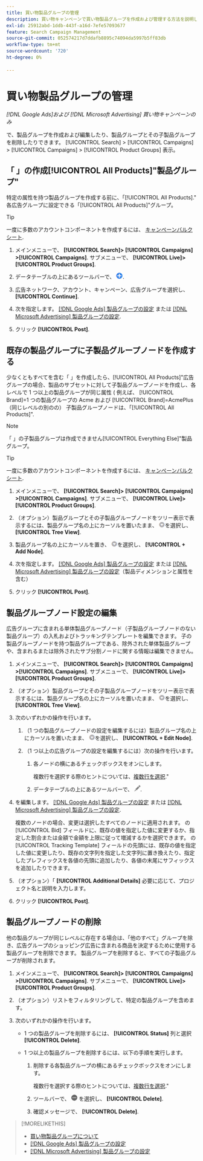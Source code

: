 ```yaml
---
title: 買い物製品グループの管理
description: 買い物キャンペーンで買い物製品グループを作成および管理する方法を説明します。
exl-id: 25912abd-1ddb-443f-a16d-7efe57093677
feature: Search Campaign Management
source-git-commit: 052574217d7ddafb8895c74094da5997b5ff83db
workflow-type: tm+mt
source-wordcount: '720'
ht-degree: 0%

---
```


# 買い物製品グループの管理

*[!DNL Google Ads]および [!DNL Microsoft Advertising] 買い物キャンペーンのみ*

で、製品グループを作成および編集したり、製品グループとその子製品グループを削除したりできます。 [!UICONTROL Search] > [!UICONTROL Campaigns] > [!UICONTROL Campaigns] > [!UICONTROL Product Groups] 表示。

## 「 」の作成[!UICONTROL All Products]&quot;製品グループ&quot;

特定の属性を持つ製品グループを作成する前に、「[!UICONTROL All Products].&quot; 各広告グループに設定できる「[!UICONTROL All Products]&quot;グループ。

>[!TIP]
>
>一度に多数のアカウントコンポーネントを作成するには、 [キャンペーンバルクシート](/help/search-social-commerce/campaign-management/bulksheets/bulksheet-about.md).

1. メインメニューで、 **[!UICONTROL Search]> [!UICONTROL Campaigns] >[!UICONTROL Campaigns]**. サブメニューで、 **[!UICONTROL Live]>[!UICONTROL Product Groups]**.

1. データテーブルの上にあるツールバーで、 ![作成](/help/search-social-commerce/assets/add.png "作成").

1. 広告ネットワーク、アカウント、キャンペーン、広告グループを選択し、 **[!UICONTROL Continue]**.

1. 次を指定します。 [[!DNL Google Ads] 製品グループの設定](product-group-settings-google.md) または [[!DNL Microsoft Advertising] 製品グループの設定](product-group-settings-microsoft.md).

1. クリック **[!UICONTROL Post]**.

## 既存の製品グループに子製品グループノードを作成する

少なくともすべてを含む「 」を作成したら、[!UICONTROL All Products]&quot;広告グループの場合、製品のサブセットに対して子製品グループノードを作成し、各レベルで 1 つ以上の製品グループが同じ属性 ( 例えば、 [!UICONTROL Brand]=1 つの製品グループの Acme および [!UICONTROL Brand]=AcmePlus（同じレベルの別のの） 子製品グループノードは、「[!UICONTROL All Products]&quot;.

>[!NOTE]
>
>「 」の子製品グループは作成できません[!UICONTROL Everything Else]&quot;製品グループ。

>[!TIP]
>
>一度に多数のアカウントコンポーネントを作成するには、 [キャンペーンバルクシート](/help/search-social-commerce/campaign-management/bulksheets/bulksheet-about.md).

1. メインメニューで、 **[!UICONTROL Search]> [!UICONTROL Campaigns] >[!UICONTROL Campaigns]**. サブメニューで、 **[!UICONTROL Live]>[!UICONTROL Product Groups]**.

1. （オプション）製品グループとその子製品グループノードをツリー表示で表示するには、製品グループ名の上にカーソルを置いたまま、 ![メニューアイコン](/help/search-social-commerce/assets/arrow-dropdown-menu.png "メニューアイコン")を選択し、 **[!UICONTROL Tree View]**.

1. 製品グループ名の上にカーソルを置き、 ![矢印ドロップダウンメニュー](/help/search-social-commerce/assets/arrow-dropdown-menu.png "矢印ドロップダウンメニュー")を選択し、 **[!UICONTROL + Add Node]**.

1. 次を指定します。 [[!DNL Google Ads] 製品グループの設定](product-group-settings-google.md) または [[!DNL Microsoft Advertising] 製品グループの設定](product-group-settings-microsoft.md)（製品ディメンションと属性を含む）

1. クリック **[!UICONTROL Post]**.

## 製品グループノード設定の編集

広告グループに含まれる単体製品グループノード（子製品グループノードのない製品グループ）の入札およびトラッキングテンプレートを編集できます。 子の製品グループノードを持つ製品グループである、除外された単体製品グループや、含まれるまたは除外されたサブ分割ノードに関する情報は編集できません。

1. メインメニューで、 **[!UICONTROL Search]> [!UICONTROL Campaigns] >[!UICONTROL Campaigns]**. サブメニューで、 **[!UICONTROL Live]>[!UICONTROL Product Groups]**.

1. （オプション）製品グループとその子製品グループノードをツリー表示で表示するには、製品グループ名の上にカーソルを置いたまま、 ![メニューアイコン](/help/search-social-commerce/assets/arrow-dropdown-menu.png "メニューアイコン")を選択し、 **[!UICONTROL Tree View]**.

1. 次のいずれかの操作を行います。

   1. （1 つの製品グループノードの設定を編集するには）製品グループ名の上にカーソルを置いたまま、 ![メニューアイコン](/help/search-social-commerce/assets/arrow-dropdown-menu.png "メニューアイコン")を選択し、 **[!UICONTROL + Edit Node]**.

   1. （1 つ以上の広告グループの設定を編集するには）次の操作を行います。

      1. 各ノードの横にあるチェックボックスをオンにします。

         複数行を選択する際のヒントについては、[複数行を選択](/help/search-social-commerce/common-tasks/navigation-editing-selection/multiple-rows-select.md).&quot;

      1. データテーブルの上にあるツールバーで、 ![編集](/help/search-social-commerce/assets/edit.png "編集").

1. を編集します。 [[!DNL Google Ads] 製品グループの設定](product-group-settings-google.md) または [[!DNL Microsoft Advertising] 製品グループの設定](product-group-settings-microsoft.md).

   複数のノードの場合、変更は選択したすべてのノードに適用されます。 の [!UICONTROL Bid] フィールドに、既存の値を指定した値に変更するか、指定した割合または金額で金額を上限に従って増減するかを選択できます。 の [!UICONTROL Tracking Template] フィールドの先頭には、既存の値を指定した値に変更したり、既存の文字列を指定した文字列に置き換えたり、指定したプレフィックスを各値の先頭に追加したり、各値の末尾にサフィックスを追加したりできます。

1. （オプション）「 **[!UICONTROL Additional Details]** 必要に応じて、プロジェクト名と説明を入力します。

1. クリック **[!UICONTROL Post]**.

## 製品グループノードの削除

他の製品グループが同じレベルに存在する場合は、「他のすべて」グループを除き、広告グループのショッピング広告に含まれる商品を決定するために使用する製品グループを削除できます。 製品グループを削除すると、すべての子製品グループが削除されます。

1. メインメニューで、 **[!UICONTROL Search]> [!UICONTROL Campaigns] >[!UICONTROL Campaigns]**. サブメニューで、 **[!UICONTROL Live]>[!UICONTROL Product Groups]**.

1. （オプション）リストをフィルタリングして、特定の製品グループを含めます。

1. 次のいずれかの操作を行います。

   * 1 つの製品グループを削除するには、 **[!UICONTROL Status]** 列と選択 **[!UICONTROL Delete]**.

   * 1 つ以上の製品グループを削除するには、以下の手順を実行します。

      1. 削除する各製品グループの横にあるチェックボックスをオンにします。

         複数行を選択する際のヒントについては、[複数行を選択](/help/search-social-commerce/common-tasks/navigation-editing-selection/multiple-rows-select.md).&quot;

      1. ツールバーで、 ![その他](/help/search-social-commerce/assets/more.png "その他") を選択し、 **[!UICONTROL Delete]**.

      1. 確認メッセージで、 **[!UICONTROL Delete]**.

>[!MORELIKETHIS]
>
>* [買い物製品グループについて](product-group-about.md)
>* [[!DNL Google Ads] 製品グループの設定](product-group-settings-google.md)
>* [[!DNL Microsoft Advertising] 製品グループの設定](product-group-settings-microsoft.md)
